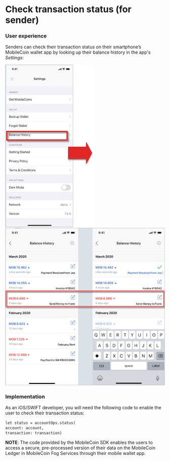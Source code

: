 # Check transaction status (for sender)

### User experience

Senders can check their transaction status on their smartphone’s MobileCoin wallet app by looking up their balance history in the app's _Settings_:

![Locate the balance history in the Settings.](../images/balance-history.jpeg) ![Users can check their transaction status of their recent sent payments on their smartphone’s MobileCoin wallet app by looking up their balance history in their Settings.](../images/transaction-status.jpeg)

### Implementation

As an iOS/SWIFT developer, you will need the following code to enable the user to check their transaction status:

```
let status = accountOps.status(
account: account,
transaction: transaction)
```

**NOTE**: The code provided by the MobileCoin SDK enables the users to access a secure, pre-processed version of their data on the MobileCoin Ledger in MobileCoin Fog Services through their mobile wallet app.
